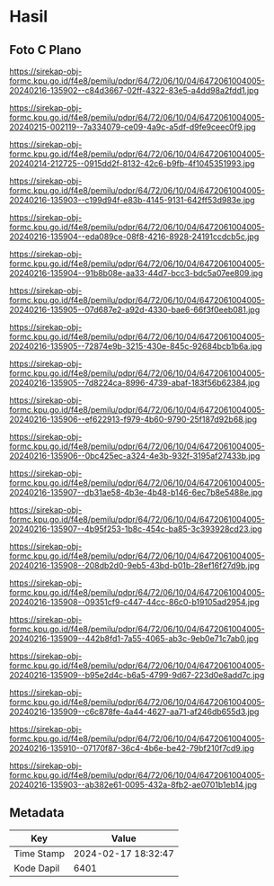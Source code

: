 # Hasil

## Foto C Plano

https://sirekap-obj-formc.kpu.go.id/f4e8/pemilu/pdpr/64/72/06/10/04/6472061004005-20240216-135902--c84d3667-02ff-4322-83e5-a4dd98a2fdd1.jpg

https://sirekap-obj-formc.kpu.go.id/f4e8/pemilu/pdpr/64/72/06/10/04/6472061004005-20240215-002119--7a334079-ce09-4a9c-a5df-d9fe9ceec0f9.jpg

https://sirekap-obj-formc.kpu.go.id/f4e8/pemilu/pdpr/64/72/06/10/04/6472061004005-20240214-212725--0915dd2f-8132-42c6-b9fb-4f1045351993.jpg

https://sirekap-obj-formc.kpu.go.id/f4e8/pemilu/pdpr/64/72/06/10/04/6472061004005-20240216-135903--c199d94f-e83b-4145-9131-642ff53d983e.jpg

https://sirekap-obj-formc.kpu.go.id/f4e8/pemilu/pdpr/64/72/06/10/04/6472061004005-20240216-135904--eda089ce-08f8-4216-8928-24191ccdcb5c.jpg

https://sirekap-obj-formc.kpu.go.id/f4e8/pemilu/pdpr/64/72/06/10/04/6472061004005-20240216-135904--91b8b08e-aa33-44d7-bcc3-bdc5a07ee809.jpg

https://sirekap-obj-formc.kpu.go.id/f4e8/pemilu/pdpr/64/72/06/10/04/6472061004005-20240216-135905--07d687e2-a92d-4330-bae6-66f3f0eeb081.jpg

https://sirekap-obj-formc.kpu.go.id/f4e8/pemilu/pdpr/64/72/06/10/04/6472061004005-20240216-135905--72874e9b-3215-430e-845c-92684bcb1b6a.jpg

https://sirekap-obj-formc.kpu.go.id/f4e8/pemilu/pdpr/64/72/06/10/04/6472061004005-20240216-135905--7d8224ca-8996-4739-abaf-183f56b62384.jpg

https://sirekap-obj-formc.kpu.go.id/f4e8/pemilu/pdpr/64/72/06/10/04/6472061004005-20240216-135906--ef622913-f979-4b60-9790-25f187d92b68.jpg

https://sirekap-obj-formc.kpu.go.id/f4e8/pemilu/pdpr/64/72/06/10/04/6472061004005-20240216-135906--0bc425ec-a324-4e3b-932f-3195af27433b.jpg

https://sirekap-obj-formc.kpu.go.id/f4e8/pemilu/pdpr/64/72/06/10/04/6472061004005-20240216-135907--db31ae58-4b3e-4b48-b146-6ec7b8e5488e.jpg

https://sirekap-obj-formc.kpu.go.id/f4e8/pemilu/pdpr/64/72/06/10/04/6472061004005-20240216-135907--4b95f253-1b8c-454c-ba85-3c393928cd23.jpg

https://sirekap-obj-formc.kpu.go.id/f4e8/pemilu/pdpr/64/72/06/10/04/6472061004005-20240216-135908--208db2d0-9eb5-43bd-b01b-28ef16f27d9b.jpg

https://sirekap-obj-formc.kpu.go.id/f4e8/pemilu/pdpr/64/72/06/10/04/6472061004005-20240216-135908--09351cf9-c447-44cc-86c0-b19105ad2954.jpg

https://sirekap-obj-formc.kpu.go.id/f4e8/pemilu/pdpr/64/72/06/10/04/6472061004005-20240216-135909--442b8fd1-7a55-4065-ab3c-9eb0e71c7ab0.jpg

https://sirekap-obj-formc.kpu.go.id/f4e8/pemilu/pdpr/64/72/06/10/04/6472061004005-20240216-135909--b95e2d4c-b6a5-4799-9d67-223d0e8add7c.jpg

https://sirekap-obj-formc.kpu.go.id/f4e8/pemilu/pdpr/64/72/06/10/04/6472061004005-20240216-135909--c6c878fe-4a44-4627-aa71-af246db655d3.jpg

https://sirekap-obj-formc.kpu.go.id/f4e8/pemilu/pdpr/64/72/06/10/04/6472061004005-20240216-135910--07170f87-36c4-4b6e-be42-79bf210f7cd9.jpg

https://sirekap-obj-formc.kpu.go.id/f4e8/pemilu/pdpr/64/72/06/10/04/6472061004005-20240216-135903--ab382e61-0095-432a-8fb2-ae0701b1eb14.jpg


## Metadata

| Key        | Value               |
| ---------- | ------------------- |
| Time Stamp | 2024-02-17 18:32:47 |
| Kode Dapil | 6401                |



